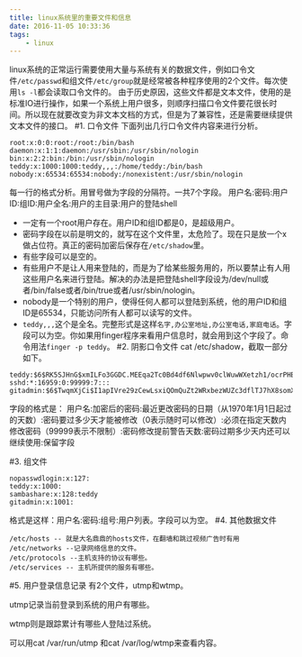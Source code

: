 ```yaml
---
title: linux系统里的重要文件和信息
date: 2016-11-05 10:33:36
tags:
	- linux
---
```

linux系统的正常运行需要使用大量与系统有关的数据文件，例如口令文件`/etc/passwd`和组文件`/etc/group`就是经常被各种程序使用的2个文件。每次使用`ls -l`都会读取口令文件的。
由于历史原因，这些文件都是文本文件，使用的是标准IO进行操作，如果一个系统上用户很多，则顺序扫描口令文件要花很长时间。所以现在就要改变为非文本文档的方式，但是为了兼容性，还是需要继续提供文本文件的接口。
#1. 口令文件
下面列出几行口令文件内容来进行分析。
```
root:x:0:0:root:/root:/bin/bash
daemon:x:1:1:daemon:/usr/sbin:/usr/sbin/nologin
bin:x:2:2:bin:/bin:/usr/sbin/nologin
teddy:x:1000:1000:teddy,,,:/home/teddy:/bin/bash
nobody:x:65534:65534:nobody:/nonexistent:/usr/sbin/nologin
```
每一行的格式分析。用冒号做为字段的分隔符。一共7个字段。
用户名:密码:用户ID:组ID:用户全名:用户的主目录:用户的登陆shell


* 一定有一个root用户存在。用户ID和组ID都是0，是超级用户。
* 密码字段在以前是明文的，就写在这个文件里，太危险了。现在只是放一个x做占位符。真正的密码加密后保存在`/etc/shadow`里。
* 有些字段可以是空的。
* 有些用户不是让人用来登陆的，而是为了给某些服务用的，所以要禁止有人用这些用户名来进行登陆。解决的办法是把登陆shell字段设为/dev/null或者/bin/false或者/bin/true或者/usr/sbin/nologin。
* nobody是一个特别的用户，使得任何人都可以登陆到系统，他的用户ID和组ID是65534，只能访问所有人都可以读写的文件。
* `teddy,,,`这个是全名。完整形式是这样`名字,办公室地址,办公室电话,家庭电话`。字段可以为空。你如果用finger程序来看用户信息时，就会用到这个字段了。命令用法`finger -p teddy`。
#2. 阴影口令文件
cat /etc/shadow，截取一部分如下。
```
teddy:$6$RK5SJHnG$xmILFo3GGDC.MEEqa2Tc0Bd4df6Nlwpwv0clWuwWXetzh1/ocrPHBsfoV6h4FFT5xUEAJSdhqMC5ri.3rzY4d/:16908:0:99999:7:::
sshd:*:16959:0:99999:7:::
gitadmin:$6$TwqmXjCi$I1apIVre29zCewLsxiQOmQuZt2WRxbezWUZc3dflTJ7hX8somX7vE0QjcbXaPMbbrHrFDsF2OOmzqvon579Yn1:16959:0:99999:7:::
```
字段的格式是：
用户名:加密后的密码:最近更改密码的日期（从1970年1月1日起过的天数）:密码要过多少天才能被修改（0表示随时可以修改）:必须在指定天数内修改密码（99999表示不限制）:密码修改提前警告天数:密码过期多少天内还可以继续使用:保留字段

#3. 组文件
```
nopasswdlogin:x:127:
teddy:x:1000:
sambashare:x:128:teddy
gitadmin:x:1001:
```
格式是这样：用户名:密码:组号:用户列表。字段可以为空。
#4. 其他数据文件
```
/etc/hosts -- 就是大名鼎鼎的hosts文件，在翻墙和跳过视频广告时有用
/etc/networks --记录网络信息的文件。
/etc/protocols --主机支持的协议有哪些。
/etc/services -- 主机所提供的服务有哪些。
```

#5. 用户登录信息记录
有2个文件，utmp和wtmp。

utmp记录当前登录到系统的用户有哪些。

wtmp则是跟踪累计有哪些人登陆过系统。

可以用cat /var/run/utmp 和cat /var/log/wtmp来查看内容。




